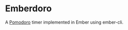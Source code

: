 # Emberdoro

A [Pomodoro](http://pomodorotechnique.com) timer implemented in Ember using ember-cli.
